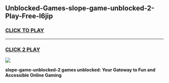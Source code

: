 
## Unblocked-Games-slope-game-unblocked-2-Play-Free-l6jip
<h3>
<a href="https://premium76.site?title=slope-game-unblocked-2&ref=19M">CLICK TO PLAY</a></h3>
<hr>

<h3>
<a href="https://premium76.site?title=slope-game-unblocked-2&ref=19M">CLICK 2 PLAY</a>
  
</h3>

<a href="https://premium76.site?title=slope-game-unblocked-2&ref=19M"><img src="https://clearcache.store/games.png"></a>


**slope-game-unblocked-2 games unblocked: Your Gateway to Fun and Accessible Online Gaming**
